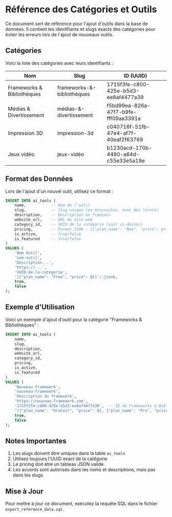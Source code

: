 # Référence des Catégories et Outils

Ce document sert de référence pour l'ajout d'outils dans la base de données. Il contient les identifiants et slugs exacts des catégories pour éviter les erreurs lors de l'ajout de nouveaux outils.

## Catégories

Voici la liste des catégories avec leurs identifiants :

| Nom | Slug | ID (UUID) |
|-----|------|-----------|
| Frameworks & Bibliothèques | frameworks-&-bibliothèques | 1715f3fe-c800-425e-b5d3-ee8af4477a39 |
| Médias & Divertissement | médias-&-divertissement | f5bd99ea-826a-47f7-b9fe-fff09aa3391a |
| Impression 3D | impression-3d | c040716f-51fb-47e4-af7f-40eaf2f63769 |
| Jeux vidéo | jeux-vidéo | b1230acd-170b-4490-a64d-c55e33e5a19e |

## Format des Données

Lors de l'ajout d'un nouvel outil, utilisez ce format :

```sql
INSERT INTO ai_tools (
    name,           -- Nom de l'outil
    slug,           -- Slug unique (en minuscules, avec des tirets)
    description,    -- Description en français
    website_url,    -- URL du site web
    category_id,    -- UUID de la catégorie (voir ci-dessus)
    pricing,        -- Format JSON : [{"plan_name": "Nom", "price": prix}]
    is_active,      -- true/false
    is_featured     -- true/false
)
VALUES (
    'Nom Outil',
    'nom-outil',
    'Description...',
    'https://...',
    'UUID-de-la-categorie',
    '[{"plan_name": "Free", "price": 0}]'::jsonb,
    true,
    false
);
```

## Exemple d'Utilisation

Voici un exemple d'ajout d'outil pour la catégorie "Frameworks & Bibliothèques" :

```sql
INSERT INTO ai_tools (
    name,
    slug,
    description,
    website_url,
    category_id,
    pricing,
    is_active,
    is_featured
)
VALUES (
    'Nouveau Framework',
    'nouveau-framework',
    'Description du framework',
    'https://nouveau-framework.com',
    '1715f3fe-c800-425e-b5d3-ee8af4477a39',  -- ID de Frameworks & Bibliothèques
    '[{"plan_name": "Gratuit", "price": 0}, {"plan_name": "Pro", "price": 99}]'::jsonb,
    true,
    false
);
```

## Notes Importantes

1. Les slugs doivent être uniques dans la table `ai_tools`
2. Utilisez toujours l'UUID exact de la catégorie
3. Le pricing doit être un tableau JSON valide
4. Les accents sont autorisés dans les noms et descriptions, mais pas dans les slugs

## Mise à Jour

Pour mettre à jour ce document, exécutez la requête SQL dans le fichier `export_reference_data.sql`.
